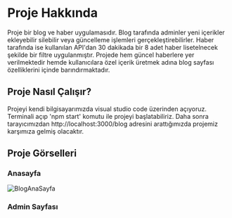 # Proje Hakkında
Proje bir blog ve haber uygulamasıdır. 
Blog tarafında adminler yeni içerikler ekleyebilir silebilir veya güncelleme işlemleri gerçekleştirebilirler.
Haber tarafında ise kullanılan API'dan 30 dakikada bir 8 adet haber lisetelnecek şekilde bir filtre uygulanmıştır.
Projede hem güncel haberlere yer verilmektedir hemde kullanıcılara özel içerik üretmek adına blog sayfası özelliklerini içinde barındırmaktadır.

## Proje Nasıl Çalışır?
Projeyi kendi bilgisayarımızda visual studio code üzerinden açıyoruz.
Terminali açıp 'npm start' komutu ile projeyi başlatabiliriz.
Daha sonra tarayıcımızdan http://localhost:3000/blog adresini arattığımızda projemiz karşımıza gelmiş olacaktır.

## Proje Görselleri

### Anasayfa
![BlogAnaSayfa](https://user-images.githubusercontent.com/71833177/150979587-ed4ac59f-9450-4380-aed2-30b6393882e4.PNG)

### Admin Sayfası
